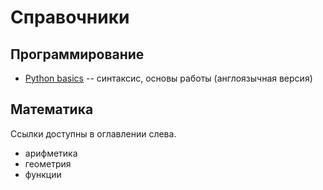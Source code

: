 # Справочники

## Программирование

- [Python basics](/en/handbooks/python/) -- синтаксис, основы работы (англоязычная версия)

## Математика

Ссылки доступны в оглавлении слева.

- арифметика
- геометрия
- функции
